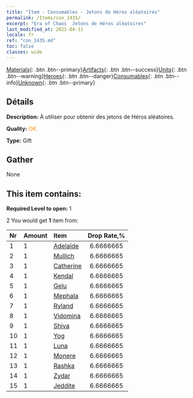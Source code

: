 ```yaml
---
title: "Item - Consumables - Jetons de Héros aléatoires"
permalink: /Items/con_1435/
excerpt: "Era of Chaos  Jetons de Héros aléatoires"
last_modified_at: 2021-04-11
locale: fr
ref: "con_1435.md"
toc: false
classes: wide
---
```

 [Materials](/fr/Items/){: .btn .btn--primary}[Artifacts](/fr/Items/Artifacts/){: .btn .btn--success}[Units](/fr/Items/Units/){: .btn .btn--warning}[Heroes](/fr/Items/Heroes/){: .btn .btn--danger}[Consumables](/fr/Items/Consumables/){: .btn .btn--info}[Unknown](/fr/Items/Unknown/){: .btn .btn--primary}

## Détails
 **Description:** À utiliser pour obtenir des jetons de Héros aléatoires.

 **Quality:** <span style="color: #FF8C00">OK</span>

 **Type:** Gift

## Gather

  None

## This item contains:

 **Required Level to open:** 1

 2 You would get **1** item  from:

  | Nr | Amount |     Item    | Drop Rate,% |
  |:---|:-------|:------------|:---------:|
  | 1 | 1 | [Adelaïde](/fr/Items/her_359/) | 6.6666665 | 
  | 2 | 1 | [Mullich](/fr/Items/her_360/) | 6.6666665 | 
  | 3 | 1 | [Catherine](/fr/Items/her_361/) | 6.6666665 | 
  | 4 | 1 | [Kendal](/fr/Items/her_363/) | 6.6666665 | 
  | 5 | 1 | [Gelu](/fr/Items/her_366/) | 6.6666665 | 
  | 6 | 1 | [Mephala](/fr/Items/her_367/) | 6.6666665 | 
  | 7 | 1 | [Ryland](/fr/Items/her_368/) | 6.6666665 | 
  | 8 | 1 | [Vidomina](/fr/Items/her_372/) | 6.6666665 | 
  | 9 | 1 | [Shiva](/fr/Items/her_376/) | 6.6666665 | 
  | 10 | 1 | [Yog](/fr/Items/her_377/) | 6.6666665 | 
  | 11 | 1 | [Luna](/fr/Items/her_378/) | 6.6666665 | 
  | 12 | 1 | [Monere](/fr/Items/her_379/) | 6.6666665 | 
  | 13 | 1 | [Rashka](/fr/Items/her_384/) | 6.6666665 | 
  | 14 | 1 | [Zydar](/fr/Items/her_385/) | 6.6666665 | 
  | 15 | 1 | [Jeddite](/fr/Items/her_391/) | 6.6666665 | 
